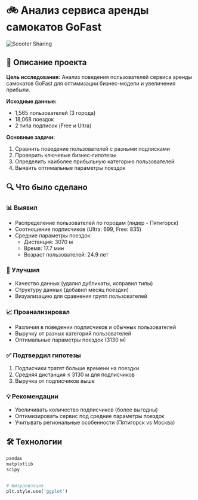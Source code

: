 # 🚲 Анализ сервиса аренды самокатов GoFast

![Scooter Sharing](https://images.unsplash.com/photo-1486401899868-0e435ed85128?ixlib=rb-1.2.1&auto=format&fit=crop&w=1200&q=80)

## 📝 Описание проекта
**Цель исследования:** Анализ поведения пользователей сервиса аренды самокатов GoFast для оптимизации бизнес-модели и увеличения прибыли.

**Исходные данные:**
- 1,565 пользователей (3 города)
- 18,068 поездок
- 2 типа подписок (Free и Ultra)

**Основные задачи:**
1. Сравнить поведение пользователей с разными подписками
2. Проверить ключевые бизнес-гипотезы
3. Определить наиболее прибыльную категорию пользователей
4. Выявить оптимальные параметры поездок

## 🔍 Что было сделано

### 📊 Выявил
- Распределение пользователей по городам (лидер - Пятигорск)
- Соотношение подписчиков (Ultra: 699, Free: 835)
- Средние параметры поездок:
  - Дистанция: 3070 м
  - Время: 17.7 мин
  - Возраст пользователей: 24.9 лет

### 🧹 Улучшил
- Качество данных (удалил дубликаты, исправил типы)
- Структуру данных (добавил месяц поездки)
- Визуализацию для сравнения групп пользователей

### 📈 Проанализировал
- Различия в поведении подписчиков и обычных пользователей
- Выручку от разных категорий пользователей
- Оптимальные параметры поездок (3130 м)

### ✅ Подтвердил гипотезы
1. Подписчики тратят больше времени на поездки
2. Средняя дистанция ≤ 3130 м для подписчиков
3. Выручка от подписчиков выше

### 💡 Рекомендации
- Увеличивать количество подписчиков (более выгодны)
- Оптимизировать сервис под средние параметры поездок
- Учитывать региональные особенности (Пятигорск vs Москва)

## 🛠 Технологии
```python
pandas
matplotlib
scipy


# Визуализация
plt.style.use('ggplot')
